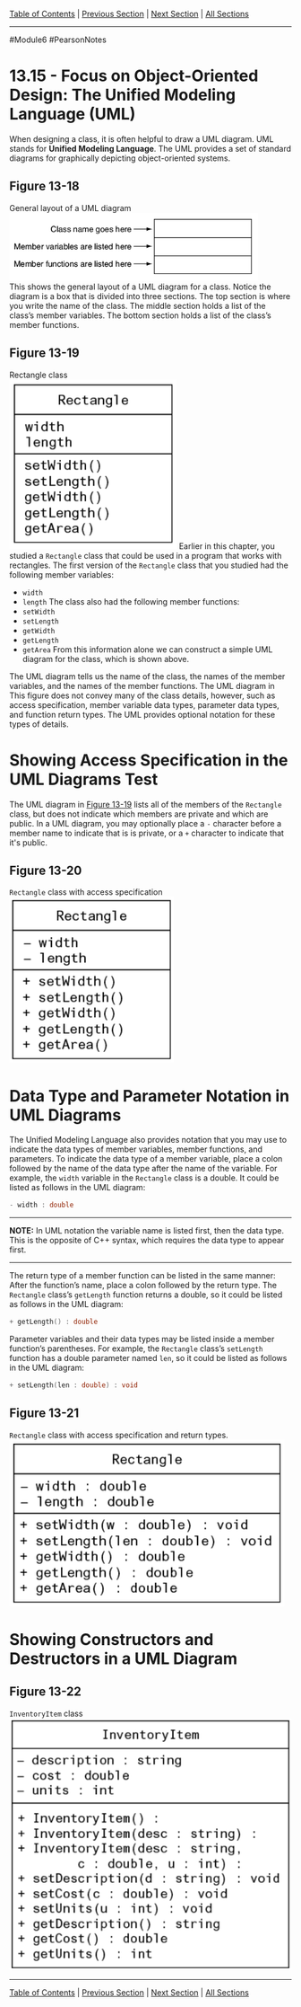 [Table of Contents](/README.md) | [Previous Section](13.14%20-%20Focus%20on%20Object-Oriented%20Programming.md) | [Next Section](13.16%20-%20Focus%20on%20Object-Oriented%20Design.md) | [All Sections](/Module%206/Pearson%20Notes/)
***
#Module6 #PearsonNotes
# 13.15 - Focus on Object-Oriented Design: The Unified Modeling Language (UML)
When designing a class, it is often helpful to draw a UML diagram. UML stands for **Unified Modeling Language**. The UML provides a set of standard diagrams for graphically depicting object-oriented systems. 

## Figure 13-18
General layout of a UML diagram <br />
![Figure 13-18](13.15%20Photos/13.15%20-%20Figure%2013-18.png) <br />
This shows the general layout of a UML diagram for a class. Notice the diagram is a box that is divided into three sections. The top section is where you write the name of the class. The middle section holds a list of the class’s member variables. The bottom section holds a list of the class’s member functions.

## Figure 13-19
Rectangle class <br />
![Figure 13-19](13.15%20Photos/13.15%20-%20Figure%2013-19.png)
Earlier in this chapter, you studied a `Rectangle` class that could be used in a program that works with rectangles. The first version of the `Rectangle` class that you studied had the following member variables:
- `width`
- `length`
The class also had the following member functions:
- `setWidth`
- `setLength`
- `getWidth`
- `getLength`
- `getArea`
From this information alone we can construct a simple UML diagram for the class, which is shown above.

The UML diagram tells us the name of the class, the names of the member variables, and the names of the member functions. The UML diagram in This figure does not convey many of the class details, however, such as access specification, member variable data types, parameter data types, and function return types. The UML provides optional notation for these types of details.

# Showing Access Specification in the UML Diagrams Test
The UML diagram in [Figure 13-19](#Figure-13-19) lists all of the members of the `Rectangle` class, but does not indicate which members are private and which are public. In a UML diagram, you may optionally place a `-` character before a member name to indicate that is is private, or a `+` character to indicate that it's public.

## Figure 13-20
`Rectangle` class with access specification <br />
![Figure 13-20](13.15%20Photos/13.15%20-%20Figure%2013-20.png) <br />

# Data Type and Parameter Notation in UML Diagrams
The Unified Modeling Language also provides notation that you may use to indicate the data types of member variables, member functions, and parameters. To indicate the data type of a member variable, place a colon followed by the name of the data type after the name of the variable. For example, the `width` variable in the `Rectangle` class is a double. It could be listed as follows in the UML diagram:
```c++
- width : double
```

***
**NOTE:** In UML notation the variable name is listed first, then the data type. This is the opposite of C++ syntax, which requires the data type to appear first.
***

The return type of a member function can be listed in the same manner: After the function’s name, place a colon followed by the return type. The `Rectangle` class’s `getLength` function returns a double, so it could be listed as follows in the UML diagram:
```c++
+ getLength() : double
```

Parameter variables and their data types may be listed inside a member function’s parentheses. For example, the `Rectangle` class’s `setLength` function has a double parameter named `len`, so it could be listed as follows in the UML diagram:
```c++
+ setLength(len : double) : void
```

## Figure 13-21
`Rectangle` class with access specification and return types. <br />
![Figure 13-21](13.15%20Photos/13.15%20-%20Figure%2013-21.png) <br />

# Showing Constructors and Destructors in a UML Diagram
## Figure 13-22
`InventoryItem` class
![Figure 13-22](13.15%20Photos/13.15%20-%20Figure%2013-22.png)

***
[Table of Contents](/README.md) | [Previous Section](13.14%20-%20Focus%20on%20Object-Oriented%20Programming.md) | [Next Section](13.16%20-%20Focus%20on%20Object-Oriented%20Design.md) | [All Sections](/Module%206/Pearson%20Notes/)